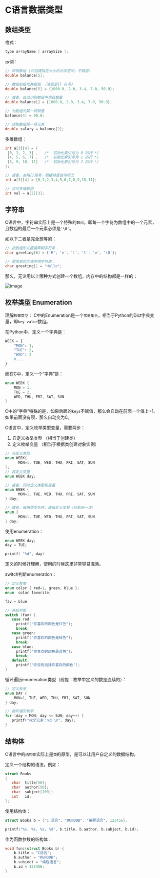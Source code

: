 # C语言数据类型

## 数组类型

格式：
```c
type arrayName [ arraySize ];
```

示例：
```c
// 声明数组 (只创建指定大小的内存空间，不赋值）
double balance[5];

// 数组初始化并赋值 （注意是{} 符号）
double balance[5] = {1000.0, 2.0, 3.4, 7.0, 50.0};

// 或者，自动识别数组中项目数量
double balance[] = {1000.0, 2.0, 3.4, 7.0, 50.0};

// 为数组的某一项赋值
balance[4] = 50.0;

// 读取数组某一项元素
double salary = balance[2];
```

多维数组：
```c
int a[3][4] = {  
 {0, 1, 2, 3} ,   /*  初始化索引号为 0 的行 */
 {4, 5, 6, 7} ,   /*  初始化索引号为 1 的行 */
 {8, 9, 10, 11}   /*  初始化索引号为 2 的行 */
};

// 或者，省略{}括号，根据纬度自动填充
int a[3][4] = {0,1,2,3,4,5,6,7,8,9,10,11};

// 访问多维数组
int val = a[2][3];
```


## 字符串

C语言中，字符串实际上是一个特殊的`数组`，即每一个字符为数组中的一个元素，且数组的最后一个元素必须是`'\0'`。

如以下二者是完全想等的：
```c
// 按数组形式直接声明字符串：
char greeting[6] = {'H', 'e', 'l', 'l', 'o', '\0'};

// 更简单的方式声明字符串：
char greeting[] = "Hello";
```

那么，无论用以上哪种方式创建一个数组，内存中的结构都是一样的：

![image](https://user-images.githubusercontent.com/14041622/48659004-f19dca00-ea85-11e8-96e7-afc0c4d9a1a6.png)



## 枚举类型 Enumeration

理解`枚举类型`：
C中的Enumeration是一个`常量集合`，相当于Python的Dict字典变量，即`key-value`数组。

在Python中，定义一个字典是：
```py
WEEK = {
    "MON": 1,
    "TUE": 2,
    "WED": 3 
    #....
}
```

而在C中，定义一个“字典”是：
```c
enum WEEK {
    MON = 1,
    TUE = 2,
    WED, THU, FRI, SAT, SUN
}
```
C中的“字典”特殊的是，如果后面的`keys`不赋值，那么会自动在前面一个值上+1。如果前面没有项，那么自动变为0。

C语言中，定义枚举类型变量，需要两步：
1. 自定义枚举类型 （相当于创建类）
2. 定义枚举变量 （相当于根据类创建对象实例）

```c
// 先定义类型
enum WEEK{
      MON=1, TUE, WED, THU, FRI, SAT, SUN
};
// 再定义变量
enum WEEK day;

// 或者，同时定义类型和变量
enum WEEK {
      MON=1, TUE, WED, THU, FRI, SAT, SUN
} day;

// 或者，省略类型名称，直接定义变量（只能用一次）
enum {
      MON=1, TUE, WED, THU, FRI, SAT, SUN
} day;
```

使用enumeration：
```c
enum WEEK day;
day = TUE;

printf( "%d", day)
```

定义的时候好理解，使用的时候这里非常容易混淆。


switch判断enumeration：
```c
// 定义枚举
enum color { red=1, green, blue };
enum  color favorite;

fav = blue

// 开始判断
switch (fav) {
   case red:
     printf("你喜欢的颜色是红色");
     break;
   case green:
     printf("你喜欢的颜色是绿色");
     break;
   case blue:
     printf("你喜欢的颜色是蓝色");
     break;
   default:
     printf("你没有选择你喜欢的颜色");
}
```

循环遍历enumeration类型（前提：枚举中定义的数是连续的）：
```c
// 定义枚举
enum DAY {
    MON=1, TUE, WED, THU, FRI, SAT, SUN
} day;

// 循环遍历枚举
for (day = MON; day <= SUN; day++) {
   printf("枚举元素：%d \n", day);
}
```


## 结构体

C语言中的`结构体`实际上是`类`的原型，是可以让用户自定义的数据结构。

定义一个结构的语法，例如：
```c
struct Books
{
   char  title[50];
   char  author[50];
   char  subject[100];
   int   id;
};
```

使用结构体：
```c
struct Books b = {"C 语言", "RUNOOB", "编程语言", 123456};

printf("%s, %s, %s, %d", b.title, b.author, b.subject, b.id);
```

作为函数参数的结构体：
```c
void func(struct Books b) {
    b.title = "C语言";
    b.author = "RUNOOB";
    b.subject = "编程语言";
    b.id = 123456;
}
```